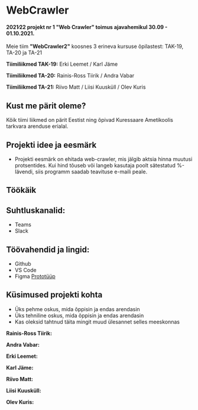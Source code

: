# WebCrawler

#### 2021∕22 projekt nr 1 "Web Crawler" toimus ajavahemikul 30.09 - 01.10.2021.

Meie tiim **"WebCrawler2"** koosnes 3 erineva kursuse õpilastest: TAK-19, TA-20 ja TA-21

**Tiimiliikmed TAK-19:** 
Erki Leemet / Karl Jäme

**Tiimiliikmed TA-20:**
Rainis-Ross Tiirik / Andra Vabar 

**Tiimiliikmed TA-21:**
Riivo Matt / Liisi Kuusküll / Olev Kuris

## Kust me pärit oleme?
Kõik tiimi liikmed on pärit Eestist ning õpivad Kuressaare Ametikoolis tarkvara arenduse erialal.

## Projekti idee ja eesmärk
* Projekti eesmärk on ehitada web-crawler, mis jälgib aktsia hinna muutusi protsentides. Kui hind tõuseb või langeb kasutaja poolt sätestatud %-lävendi, siis programm saadab teavituse e-maili peale.

## Töökäik



## Suhtluskanalid: 
- Teams
- Slack

## Töövahendid ja lingid: 
- Github
- VS Code
- Figma [Prototüüp](https://www.figma.com/file/mnKabqqzYbmXBixxMAv6sO/Untitled?node-id=0%3A1)



## Küsimused projekti kohta
 - Üks pehme oskus, mida õppisin ja endas arendasin
 - Üks tehniline oskus, mida õppisin ja endas arendasin
 - Kas oleksid tahtnud täita mingit muud ülesannet selles meeskonnas

**Rainis-Ross Tiirik:**

**Andra Vabar:**

**Erki Leemet:**

**Karl Jäme:**

**Riivo Matt:**

**Liisi Kuusküll:**

**Olev Kuris:**

